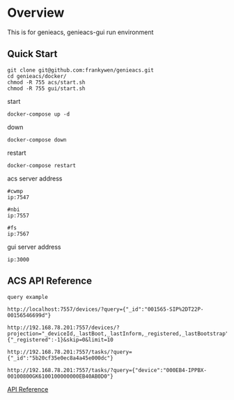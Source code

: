 # Overview
This is for genieacs, genieacs-gui run environment

## Quick Start
```
git clone git@github.com:frankywen/genieacs.git
cd genieacs/docker/
chmod -R 755 acs/start.sh
chmod -R 755 gui/start.sh
```

start
```
docker-compose up -d
```

down
```
docker-compose down 
```

restart
```
docker-compose restart
```

acs server address
```
#cwmp
ip:7547

#nbi
ip:7557

#fs
ip:7567
```

gui server address
```
ip:3000
```

## ACS API Reference
```
query example

http://localhost:7557/devices/?query={"_id":"001565-SIP%2DT22P-00156546699d"}

http://192.168.78.201:7557/devices/?projection="_deviceId,_lastBoot,_lastInform,_registered,_lastBootstrap"&sort={"_registered":-1}&skip=0&limit=10

http://192.168.78.201:7557/tasks/?query={"_id":"5b20cf35e0ec8a4a45e000dc"}

http://192.168.78.201:7557/tasks/?query={"device":"000EB4-IPPBX-00100800GK6100100000000EB40AB0D0"}
```
[API Reference](https://github.com/genieacs/genieacs/wiki/API-Reference)
